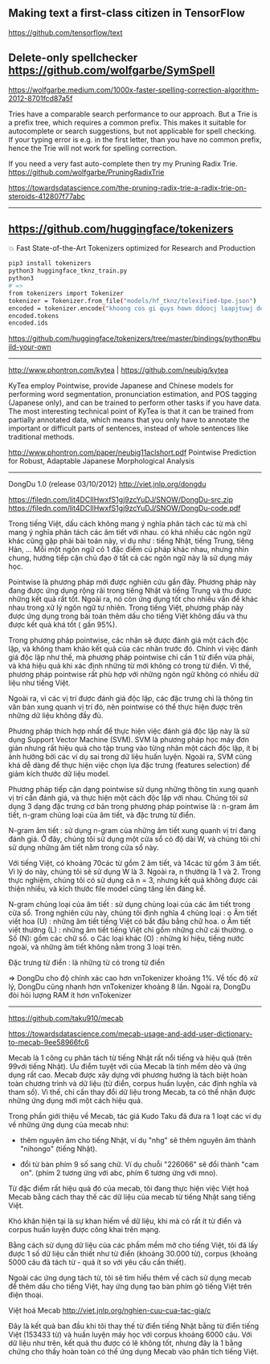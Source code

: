 ## Making text a first-class citizen in TensorFlow
https://github.com/tensorflow/text

## Delete-only spellchecker https://github.com/wolfgarbe/SymSpell
https://wolfgarbe.medium.com/1000x-faster-spelling-correction-algorithm-2012-8701fcd87a5f

Tries have a comparable search performance to our approach. But a Trie is a prefix tree, which requires a common prefix. This makes it suitable for autocomplete or search suggestions, but not applicable for spell checking. If your typing error is e.g. in the first letter, than you have no common prefix, hence the Trie will not work for spelling correction.

If you need a very fast auto-complete then try my Pruning Radix Trie.
https://github.com/wolfgarbe/PruningRadixTrie

https://towardsdatascience.com/the-pruning-radix-trie-a-radix-trie-on-steroids-412807f77abc

- - -

## https://github.com/huggingface/tokenizers
💥 Fast State-of-the-Art Tokenizers optimized for Research and Production
```sh
pip3 install tokenizers
python3 huggingface_tknz_train.py
python3
# =>
from tokenizers import Tokenizer
tokenizer = Tokenizer.from_file("models/hf_tknz/telexified-bpe.json")
encoded = tokenizer.encode("khoong cos gi quys hown ddoocj laapjtuwj do")
encoded.tokens
encoded.ids
```
https://github.com/huggingface/tokenizers/tree/master/bindings/python#build-your-own

- - - 

http://www.phontron.com/kytea | https://github.com/neubig/kytea

KyTea employ Pointwise, provide Japanese and Chinese models for performing word segmentation, pronunciation estimation, and POS tagging (Japanese only), and can be trained to perform other tasks if you have data. The most interesting technical point of KyTea is that it can be trained from partially annotated data, which means that you only have to annotate the important or difficult parts of sentences, instead of whole sentences like traditional methods.

http://www.phontron.com/paper/neubig11aclshort.pdf
Pointwise Prediction for Robust, Adaptable Japanese Morphological Analysis

- - -

DongDu 1.0 (release 03/10/2012)  http://viet.jnlp.org/dongdu

https://filedn.com/lit4DCIlHwxfS1gj9zcYuDJ/SNOW/DongDu-src.zip
https://filedn.com/lit4DCIlHwxfS1gj9zcYuDJ/SNOW/DongDu-code.pdf


Trong tiếng Việt, dấu cách không mang ý nghĩa phân tách các từ mà chỉ mang ý nghĩa phân tách các âm tiết với nhau. có khá nhiều các ngôn ngữ khác cũng gặp phải bài toán này, ví dụ như : tiếng Nhật, tiếng Trung, tiêng Hàn, … Mỗi một ngôn ngữ có 1 đặc điểm cú pháp khác nhau, nhưng nhìn chung, hướng tiếp cận chủ đạo ở tất cả các ngôn ngữ này là sử dụng máy học.

Pointwise là phương pháp mới được nghiên cứu gần đây. Phương pháp này đang được ứng dụng rộng rãi trong tiếng Nhật và tiếng Trung và thu được những kết quả rất tốt. Ngoài ra, nó còn ứng dụng tốt cho nhiều vấn đề khác nhau trong xử lý ngôn ngữ tự nhiên. Trong tiếng Việt, phương pháp này được ứng dụng trong bài toán thêm dấu cho tiếng Việt không dấu và thu được kết quả khá tốt ( gần 95%).

Trong phương pháp pointwise, các nhãn sẽ được đánh giá một cách độc lập, và không tham khảo kết quả của các nhãn trước đó. Chính vì việc đánh giá độc lập như thế, mà phương pháp pointwise chỉ cần 1 từ điển vừa phải, và khá hiệu quả khi xác định những từ mới không có trong từ điển. Vì thế, phương pháp pointwise rất phù hợp với những ngôn ngữ không có nhiều dữ liệu như tiếng Việt.

Ngoài ra, vì các vị trí được đánh giá độc lập, các đặc trưng chỉ là thông tin văn bản xung quanh vị trí đó, nên pointwise có thể thực hiện được trên những dữ liệu không đầy đủ.

Phương pháp thích hợp nhất để thực hiện việc đánh giá độc lập này là sử dụng Support Vector Machine (SVM). SVM là phương pháp học máy đơn giản nhưng rất hiệu quả cho tập trung vào từng nhãn một cách độc lập, ít bị ảnh hưởng bởi các ví dụ sai trong dữ liệu huấn luyện. Ngoài ra, SVM cũng khá dễ dàng để thực hiện việc chọn lựa đặc trưng (features selection) để giảm kích thước dữ liệu model.

Phương pháp tiếp cận dạng pointwise sử dụng những thông tin xung quanh vị trí cần đánh giá, và thực hiện một cách độc lập với nhau. Chúng tôi sử dụng 3 dạng đặc trưng cơ bản trong phương pháp pointwise là : n-gram âm tiết, n-gram chủng loại của âm tiết, và đặc trưng từ điển.

N-gram âm tiết : sử dụng n-gram của những âm tiết xung quanh vị trí đang đánh giá. Ở đây, chúng tôi sử dụng một cửa sổ có độ dài W, và chúng tôi chỉ sử dụng những âm tiết nằm trong cửa sổ này.

Với tiếng Việt, có khoảng 70các từ gồm 2 âm tiết, và 14các từ gồm 3 âm tiết. Vì lý do này, chúng tôi sẽ sử dụng W là 3. Ngoài ra, n thường là 1 và 2. Trong thực nghiệm, chúng tôi có sử dụng cả n = 3, nhưng kết quả không được cải thiện nhiều, và kích thước file model cũng tăng lên đáng kể.

N-gram chủng loại của âm tiết : sử dụng chủng loại của các âm tiết trong cửa sổ. Trong nghiên cứu này, chúng tôi định nghĩa 4 chủng loại :
   o Âm tiết viết hoa (U) : những âm tiết tiếng Việt có bắt đầu bằng chữ hoa.
   o Âm tiết viết thường (L) : những âm tiết tiếng Việt chỉ gồm những chữ cái thường.
   o Số (N): gồm các chữ số.
   o Các loại khác (O) : những kí hiệu, tiếng nước ngoài, và những âm tiết không nằm trong 3 loại trên.

Đặc trưng từ điển : là những từ có trong từ điển

=> DongDu cho độ chính xác cao hơn vnTokenizer khoảng 1%. Về tốc độ xử lý, DongDu cũng nhanh hơn vnTokenizer khoảng 8 lần. Ngoài ra, DongDu đòi hỏi lượng RAM ít hơn vnTokenizer


- - -


https://github.com/taku910/mecab

https://towardsdatascience.com/mecab-usage-and-add-user-dictionary-to-mecab-9ee58966fc6

Mecab là 1 công cụ phân tách từ tiếng Nhật rất nổi tiếng và hiệu quả (trên 99với tiếng Nhật). Ưu điểm tuyệt với của Mecab là tính mềm dẻo và ứng dụng rất cao. Mecab được xây dựng với  phương hướng là tách biệt hoàn toàn chương trình và dữ liệu (từ điển, corpus huấn luyện, các định nghĩa và tham số). Vì thế, chỉ cần thay đổi dữ liệu trong Mecab, ta có thể nhận được những ứng dụng mới một cách hiệu quả. 

Trong phần giới thiệu về Mecab, tác giá Kudo Taku đã đưa ra 1 loạt các ví dụ về những ứng dụng của mecab như: 

- thêm nguyên âm cho tiếng Nhật, ví dụ "nhg" sẽ thêm nguyên âm thành "nihongo" (tiếng Nhật). 

- đổi từ bàn phím 9 số sang chữ. Ví dụ chuỗi "226066" sẽ đổi thành "cam on". (phím 2 tương ứng với abc, phím 6 tương ứng với mno).


Từ đặc điểm rất hiệu quả đó của mecab, tôi đang thực hiện việc Việt hoá Mecab bằng cách thay thế các dữ liệu của mecab từ tiếng Nhật sang tiếng Việt. 

Khó khăn hiện tại là sự khan hiếm về dữ liệu, khi mà có rất ít từ điển và corpus huấn luyện được công khai trên mạng. 

Bằng cách sử dụng dữ liệu của các phầm mềm mở cho tiếng Việt, tôi đã lấy được 1 số dữ liệu cần thiết như từ điển (khoảng 30.000 từ), corpus (khoảng 5000 câu đã tách từ - quá ít so với yêu cầu cần thiết). 

Ngoài các ứng dụng tách từ, tôi sẽ tìm hiểu thêm về cách sử dụng mecab để thêm dấu cho tiếng Việt, hay ứng dụng tạo bàn phím gõ tiếng Việt trên điện thoại. 


Việt hoá Mecab http://viet.jnlp.org/nghien-cuu-cua-tac-gia/c

Đây là kết quả ban đầu khi tôi thay thế từ điển tiếng Nhật bằng từ điển tiếng Việt (153433 từ) và huấn luyện máy học với corpus khoảng 6000 câu. Với dữ liệu như trên, kết quả thu được có lẽ không tốt, nhưng đây là 1 bằng chứng cho thấy hoàn toàn có thể ứng dụng Mecab vào phân tích tiếng Việt.